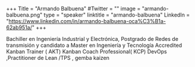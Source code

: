 +++
Title = "Armando Balbuena"
#Twitter = ""
image = "armando-balbuena.png"
type = "speaker"
linktitle = "armando-balbuena"
LinkedIn = "https://www.linkedin.com/in/armando-balbuena-oca%C3%B1a-62ab951a/"
+++

Bachiller en Ingeniería Industrial y Electrónica, Postgrado de Redes de transmisión y candidato a Master en Ingeniería y Tecnología Accredited Kanban Trainer ( AKT) Kanban Coach Professional( KCP) DevOps ,Practitioner de Lean /TPS , gemba kaizen




